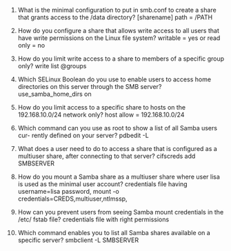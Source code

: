 
1. What is the minimal configuration to put in smb.conf to create a share that
	grants access to the /data directory?
	\[sharename]
	path = /PATH
	
2. How do you configure a share that allows write access to all users that have
	write permissions on the Linux file system?
	writable = yes or read only = no
3. How do you limit write access to a share to members of a specific group only?
	write list @groups
4. Which SELinux Boolean do you use to enable users to access home directories
	on this server through the SMB server?
	use_samba_home_dirs on
5. How do you limit access to a specific share to hosts on the 192.168.10.0/24
	network only?
	host allow = 192.168.10.0/24
6. Which command can you use as root to show a list of all Samba users cur-
	rently defined on your server?
	pdbedit -L
7. What does a user need to do to access a share that is configured as a multiuser
	share, after connecting to that server?
	cifscreds add SMBSERVER
8. How do you mount a Samba share as a multiuser share where user lisa is used
	as the minimal user account?
	credentials file having username=lisa password, mount -o credentials=CREDS,multiuser,ntlmssp,
9. How can you prevent users from seeing Samba mount credentials in the /etc/
	fstab file?
	credentials file with right permissions
10. Which command enables you to list all Samba shares available on a specific
	server?
	smbclient -L SMBSERVER